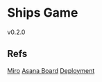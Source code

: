 # Ships Game
v0.2.0

## Refs
[Miro](https://miro.com/app/board/o9J_kog5lC0=/)
[Asana Board](https://app.asana.com/0/1190225609021209/board)
[Deployment](https://space-ships.herokuapp.com)
